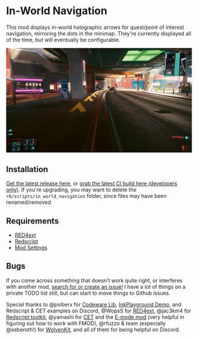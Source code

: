 # In-World Navigation

This mod displays in-world holographic arrows for quest/point of interest navigation, mirroring the dots in the minimap. They're currently displayed all of the time, but will eventually be configurable.

![preview](preview.jpg)

## Installation

[Get the latest release here](https://github.com/jackhumbert/in_world_navigation/releases), or [grab the latest CI build here (developers only)](https://github.com/jackhumbert/in_world_navigation/actions). If you're upgrading, you may want to delete the `r6/scripts/in_world_navigation` folder, since files may have been renamed/removed.

## Requirements

* [RED4ext](https://github.com/WopsS/RED4ext)
* [Redscript](https://github.com/jac3km4/redscript)
* [Mod Settings](https://github.com/jackhumbert/mod_settings)

## Bugs

If you come across something that doesn't work quite right, or interferes with another mod, [search for or create an issue!](https://github.com/jackhumbert/in_world_navigation/issues) I have a lot of things on a private TODO list still, but can start to move things to Github issues.

Special thanks to @psiberx for [Codeware Lib](https://github.com/psiberx/cp2077-codeware/), [InkPlayground Demo](https://github.com/psiberx/cp2077-playground), and Redscript & CET examples on Discord, @WopsS for [RED4ext](https://github.com/WopsS/RED4ext), @jac3km4 for [Redscript toolkit](https://github.com/jac3km4/redscript), @yamashi for [CET](https://github.com/yamashi/CyberEngineTweaks) and the [E-mode mod](https://www.nexusmods.com/cyberpunk2077/mods/3207?tab=description) (very helpful in figuring out how to work with FMOD), @rfuzzo & team (especially @seberoth!) for [WolvenKit](https://github.com/WolvenKit/WolvenKit), and all of them for being helpful on Discord.
